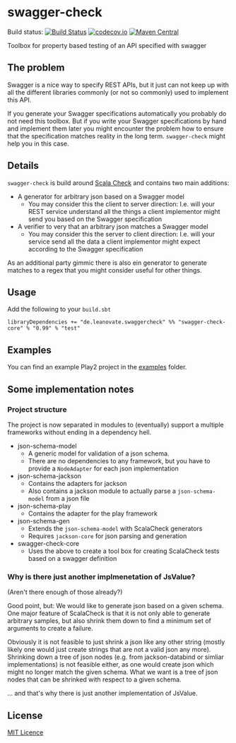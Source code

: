 # swagger-check

Build status: [![Build Status](https://travis-ci.org/leanovate/swagger-check.svg?branch=master)](https://travis-ci.org/leanovate/swagger-check) [![codecov.io](https://codecov.io/github/leanovate/swagger-check/coverage.svg?branch=master)](https://codecov.io/github/leanovate/swagger-check?branch=master)
[![Maven Central](https://maven-badges.herokuapp.com/maven-central/de.leanovate.swaggercheck/swagger-check-core_2.11/badge.svg)](https://maven-badges.herokuapp.com/maven-central/de.leanovate.swaggercheck/swagger-check-core_2.11)

Toolbox for property based testing of an API specified with swagger

## The problem

Swagger is a nice way to specify REST APIs, but it just can not keep up with all
the different libraries commonly (or not so commonly) used to implement this API.

If you generate your Swagger specifications automatically you probably do not need
this toolbox. But if you write your Swagger specifications by hand and implement
them later you might encounter the problem how to ensure that the specification
matches reality in the long term. `swagger-check` might help you in this case.

## Details

`swagger-check` is build around [Scala Check](https://www.scalacheck.org/) and contains two main additions:

* A generator for arbitrary json based on a Swagger model
    * You may consider this the client to server direction: I.e. will your REST service understand all the things a client implementor might send you based on the Swagger specification
* A verifier to very that an arbitrary json matches a Swagger model 
    * You may consider this the server to client direction: I.e. will your service send all the data a client implementor might expect according to the Swagger specification

As an additional party gimmic there is also ein generator to generate matches to a regex that you might consider useful for other things.

## Usage

Add the following to your `build.sbt`

```
libraryDependencies += "de.leanovate.swaggercheck" %% "swagger-check-core" % "0.99" % "test"
```

## Examples

You can find an example Play2 project in the [examples](examples/) folder.

## Some implementation notes

### Project structure

The project is now separated in modules to (eventually) support a multiple frameworks without ending in a dependency hell.

* json-schema-model
  * A generic model for validation of a json schema.
  * There are no dependencies to any framework, but you have to provide a `NodeAdapter` for each json implementation
* json-schema-jackson
  * Contains the adapters for jackson
  * Also contains a jackson module to actually parse a `json-schema-model` from a json file
* json-schema-play
  * Contains the adapter for the play framework
* json-schema-gen
  * Extends the `json-schema-model` with ScalaCheck generators
  * Requires `jackson-core` for json parsing and generation
* swagger-check-core
  * Uses the above to create a tool box for creating ScalaCheck tests based on a swagger definition

### Why is there just another implmenetation of JsValue? 
(Aren't there enough of those already?)

Good point, but: We would like to generate json based on a given schema. One major feature of ScalaCheck is that it is not only able to generate arbitrary samples, but also shrink them down to find a minimum set of arguments to create a failure.

Obviously it is not feasible to just shrink a json like any other string (mostly likely one would just create strings that are not a valid json any more).
Shrinking down a tree of json nodes (e.g. from jackson-databind or simliar implementations) is not feasible either, as one would create json which might no longer match the given schema. What we want is a tree of json nodes that can be shrinked with respect to a given schema. 

... and that's why there is just another implementation of JsValue.

## License

[MIT Licence](http://opensource.org/licenses/MIT)

